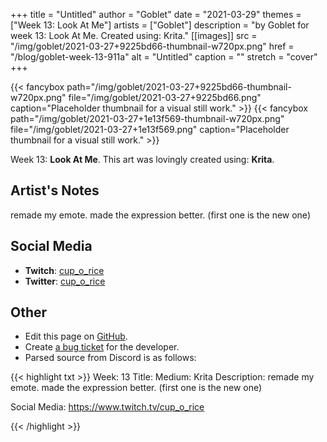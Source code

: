 +++
title =       "Untitled"
author =      "Goblet"
date =        "2021-03-29"
themes =      ["Week 13: Look At Me"]
artists =     ["Goblet"]
description = "by Goblet for week 13: Look At Me. Created using: Krita."
[[images]]
      src = "/img/goblet/2021-03-27+9225bd66-thumbnail-w720px.png"
      href = "/blog/goblet-week-13-911a"
      alt = "Untitled"
      caption = ""
      stretch = "cover"
+++

{{< fancybox path="/img/goblet/2021-03-27+9225bd66-thumbnail-w720px.png" file="/img/goblet/2021-03-27+9225bd66.png" caption="Placeholder thumbnail for a visual still work." >}}
{{< fancybox path="/img/goblet/2021-03-27+1e13f569-thumbnail-w720px.png" file="/img/goblet/2021-03-27+1e13f569.png" caption="Placeholder thumbnail for a visual still work." >}}


Week 13: **Look At Me**. This art was lovingly created using: **Krita**.

## Artist's Notes

remade my emote. made the expression better. (first one is the new one)

## Social Media

- **Twitch**: <a href='https://twitch.tv/cup_o_rice' target='_blank'>cup_o_rice</a>
- **Twitter**: <a href='https://twitter.com/cup_o_rice' target='_blank'>cup_o_rice</a>

## Other

- Edit this page on [GitHub](https://github.com/teaminkling/web-refresh/edit/main/content/blog/goblet-week-13-911a.md).
- Create [a bug ticket](https://github.com/teaminkling/web-refresh/issues/new?assignees=&labels=bug&template=problem-report.md&title=) for the developer.
- Parsed source from Discord is as follows:

{{< highlight txt >}}
Week: 13
Title: 
Medium: Krita
Description: 
remade my emote. made the expression better. (first one is the new one)

Social Media: 
https://www.twitch.tv/cup_o_rice


{{< /highlight >}}